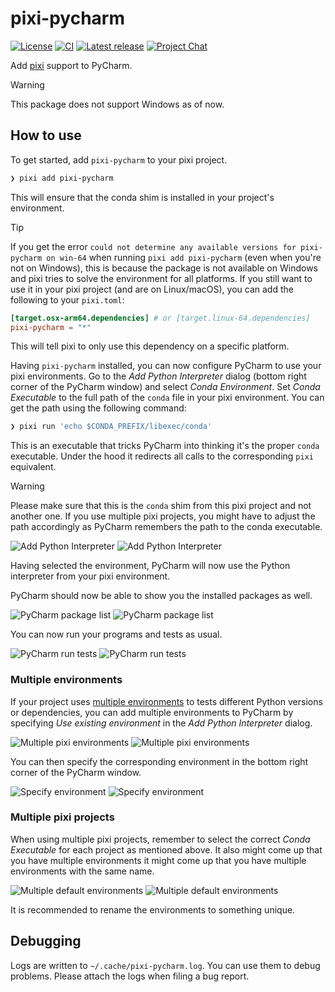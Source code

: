 # pixi-pycharm

[![License][license-badge]][license]
[![CI][build-badge]][build]
[![Latest release][latest-release-badge]][releases]
[![Project Chat][chat-badge]][chat-url]

[license-badge]: https://img.shields.io/github/license/pavelzw/pixi-pycharm?style=flat-square
[license]: ./LICENSE
[build-badge]: https://img.shields.io/github/actions/workflow/status/pavelzw/pixi-pycharm/test.yml?style=flat-square
[build]: https://github.com/pavelzw/pixi-pycharm/actions/
[latest-release-badge]: https://img.shields.io/github/v/tag/pavelzw/pixi-pycharm?style=flat-square&label=latest&sort=semver
[releases]: https://github.com/pavelzw/pixi-pycharm/releases
[chat-badge]: https://img.shields.io/discord/1082332781146800168.svg?label=&logo=discord&logoColor=ffffff&color=7389D8&labelColor=6A7EC2&style=flat-square
[chat-url]: https://discord.gg/kKV8ZxyzY4

Add [pixi](https://github.com/prefix-dev/pixi) support to PyCharm.

> [!WARNING]
> This package does not support Windows as of now.

## How to use

To get started, add `pixi-pycharm` to your pixi project.

```bash
❯ pixi add pixi-pycharm
```

This will ensure that the conda shim is installed in your project's environment.

> [!TIP]
> If you get the error `could not determine any available versions for pixi-pycharm on win-64` when running `pixi add pixi-pycharm` (even when you're not on Windows),
> this is because the package is not available on Windows and pixi tries to solve the environment for all platforms.
> If you still want to use it in your pixi project (and are on Linux/macOS), you can add the following to your `pixi.toml`:
>
> ```toml
> [target.osx-arm64.dependencies] # or [target.linux-64.dependencies]
> pixi-pycharm = "*"
> ```
>
> This will tell pixi to only use this dependency on a specific platform.

Having `pixi-pycharm` installed, you can now configure PyCharm to use your pixi environments.
Go to the *Add Python Interpreter* dialog (bottom right corner of the PyCharm window) and select *Conda Environment*.
Set *Conda Executable* to the full path of the `conda` file in your pixi environment.
You can get the path using the following command:

```bash
❯ pixi run 'echo $CONDA_PREFIX/libexec/conda'
```

This is an executable that tricks PyCharm into thinking it's the proper `conda` executable.
Under the hood it redirects all calls to the corresponding `pixi` equivalent.

> [!WARNING]
> Please make sure that this is the `conda` shim from this pixi project and not another one.
> If you use multiple pixi projects, you might have to adjust the path accordingly as PyCharm remembers the path to the conda executable.

![Add Python Interpreter](./.github/assets/add-conda-environment-light.png#gh-light-mode-only)
![Add Python Interpreter](./.github/assets/add-conda-environment-dark.png#gh-dark-mode-only)

Having selected the environment, PyCharm will now use the Python interpreter from your pixi environment.

PyCharm should now be able to show you the installed packages as well.

![PyCharm package list](./.github/assets/dependency-list-light.png#gh-light-mode-only)
![PyCharm package list](./.github/assets/dependency-list-dark.png#gh-dark-mode-only)

You can now run your programs and tests as usual.

![PyCharm run tests](./.github/assets/tests-light.png#gh-light-mode-only)
![PyCharm run tests](./.github/assets/tests-dark.png#gh-dark-mode-only)

### Multiple environments

If your project uses [multiple environments](https://pixi.sh/latest/environment) to tests different Python versions or dependencies, you can add multiple environments to PyCharm
by specifying *Use existing environment* in the *Add Python Interpreter* dialog.

![Multiple pixi environments](./.github/assets/python-interpreters-multi-env-light.png#gh-light-mode-only)
![Multiple pixi environments](./.github/assets/python-interpreters-multi-env-dark.png#gh-dark-mode-only)

You can then specify the corresponding environment in the bottom right corner of the PyCharm window.

![Specify environment](./.github/assets/specify-interpreter-light.png#gh-light-mode-only)
![Specify environment](./.github/assets/specify-interpreter-dark.png#gh-dark-mode-only)

### Multiple pixi projects

When using multiple pixi projects, remember to select the correct *Conda Executable* for each project as mentioned above.
It also might come up that you have multiple environments it might come up that you have multiple environments with the same name.

![Multiple default environments](./.github/assets/multiple-default-envs-light.png#gh-light-mode-only)
![Multiple default environments](./.github/assets/multiple-default-envs-dark.png#gh-dark-mode-only)

It is recommended to rename the environments to something unique.

## Debugging

Logs are written to `~/.cache/pixi-pycharm.log`.
You can use them to debug problems.
Please attach the logs when filing a bug report.
